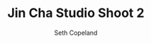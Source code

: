 ---
title: "Jin Cha Studio Shoot 2"
layout: "post"
year: "2024"
featured: "/images/photography/people/portraits/jincha/studioshoot/jincha13.jpg"
rank: 9997
images:
  - "/images/photography/people/portraits/jincha/studioshoot/jincha14.jpg"
  - "/images/photography/people/portraits/jincha/studioshoot/jincha15.jpg"
  - "/images/photography/people/portraits/jincha/studioshoot/jincha12.jpg"
  - "/images/photography/people/portraits/jincha/studioshoot/jincha16.jpg"

GalleryColumns: 2
darkmode: true

Showtitle: true
Showdescription: true
Showauthor: true
Showyear: true
Showlinks: true

description: |
    I've done so many photoshoots with Jin Cha that I am starting to lose count, he's so reliable as being a practice model while I was adjusting to more portaiture styles. I have taken over a thousand photos of this amazing man. Here's some from a shoot I did with him in the studios at Massey University.

    Other Shoots with Jin Cha:<br>
    [Studio 1](https://seth.nz/photography/people/post/jincha-studio-1/) |
    [Studio 2](https://seth.nz/photography/people/post/jincha-studio-2/) |
    [Studio 3](https://seth.nz/photography/people/post/jincha-studio-3/)  <br>
    [Jin Cha Watefront Shoot](https://seth.nz/photography/people/post/jincha-waterfront) <br>
    [Jin Cha Botanic Garden Shoot 1](https://seth.nz/photography/people/post/jincha-botanic-1/) |
    [Jin Cha Botanic Garden Shoot 2](https://seth.nz/photography/people/post/jincha-botanic-2/) 
descriptionLabel: "About"
author: "Seth Copeland"
authorLabel: "Author"
year: "2024"
yearLabel: "Year"
links: |
    [Instagram](https://instagram.com/altfullstop) 
    <br> [YouTube](https://youtube.com/@altfullstop) <br>

    Model: <br>
    [@JinCha](https://instagram.com/jin.cha.tonic) 
linksLabel: "Links"

titleFontSize: "32px"
titleFontWeight: "bold"
descriptionFontSize: "18px"
descriptionFontWeight: "bold"
descriptionLabelFontSize: "16px"
descriptionLabelFontWeight: "600"
authorFontSize: "18px"
authorFontWeight: "bold"
authorLabelFontSize: "16px"
authorLabelFontWeight: "600"
yearFontSize: "18px"
yearFontWeight: "bold"
yearLabelFontSize: "16px"
yearLabelFontWeight: "600"
linksFontSize: "18px"
linksFontWeight: "400"
linksLabelFontSize: "16px"
linksLabelFontWeight: "600"
---